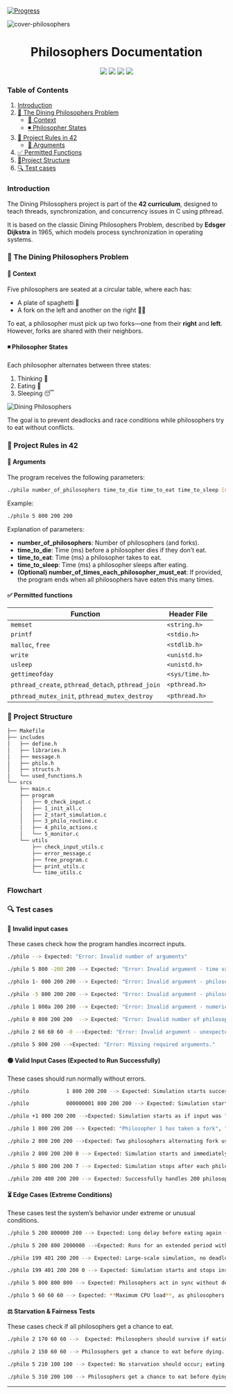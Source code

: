 [![Progress](https://img.shields.io/badge/Progress-In%20Progress-yellow)](https://github.com/DevAwizard/Exams_42) 


![cover-philosophers](https://github.com/user-attachments/assets/c64e97df-7758-46a5-bc91-f75ede5cedc4)

<div align="center">
<h1>Philosophers Documentation</h1>
<img src="https://img.shields.io/badge/42-%23000000.svg?&style=for-the-badge&logo=42&logoColor=white" /> 
<img src="https://img.shields.io/badge/c-%23A8B9CC.svg?&style=for-the-badge&logo=c&logoColor=black" /> 
<img src="https://img.shields.io/badge/markdown-%23000000.svg?&style=for-the-badge&logo=markdown&logoColor=white" />
<img src="https://img.shields.io/badge/Linux-FCC624?style=for-the-badge&logo=linux&logoColor=black" />
</div>


### Table of Contents

1. [Introduction](#introduction)
2. [📌 The Dining Philosophers Problem](#the-dining-philosophers-problem)
   - [🔹 Context](#context)
   - [◾️ Philosopher States](#philosopher-states)     
3. [📌 Project Rules in 42](#project-rules-in-42)
   - [🔹 Arguments](#arguments)
4. [✅ Permitted Functions](#permitted-functions)
5. [🌲Project Structure](#project-structure)
6. [🔍 Test cases](#test-cases)



### Introduction
<a name="introduction"></a>
The Dining Philosophers project is part of the **42 curriculum**, designed to teach threads, synchronization, and concurrency issues in C using pthread.

It is based on the classic Dining Philosophers Problem, described by **Edsger Dijkstra** in 1965, which models process synchronization in operating systems.


### 📌 The Dining Philosophers Problem
<a name="the-dining-philosophers-problem"></a>
#### 🔹 Context
<a name="context"></a>
Five philosophers are seated at a circular table, where each has:
   - A plate of spaghetti 🍝
   - A fork on the left and another on the right 🍴🍴

To eat, a philosopher must pick up two forks—one from their **right** and **left**. However, forks are shared with their neighbors.

#### ◾️ Philosopher States
<a name="philosopher-states"></a>
Each philosopher alternates between three states:
   1. Thinking 🤔
   2. Eating 🍝
   3. Sleeping 😴

![Dining Philosophers](https://github.com/user-attachments/assets/4c4e725b-24d4-4ca6-9d43-d924f7e8fdad)

The goal is to prevent deadlocks and race conditions while philosophers try to eat without conflicts.

### 📌 Project Rules in 42
<a name="project-rules-in-42"></a>

#### 🔹 Arguments
<a name="arguments"></a>
The program receives the following parameters:

```sh
./philo number_of_philosophers time_to_die time_to_eat time_to_sleep [number_of_times_each_philosopher_must_eat]
```

Example:

```sh
./philo 5 800 200 200
```

Explanation of parameters:
- **number_of_philosophers**: Number of philosophers (and forks).
- **time_to_die**: Time (ms) before a philosopher dies if they don’t eat.
- **time_to_eat**: Time (ms) a philosopher takes to eat.
- **time_to_sleep**: Time (ms) a philosopher sleeps after eating.
- **(Optional) number_of_times_each_philosopher_must_eat**: If provided, the program ends when all philosophers have eaten this many times.

#### ✅ Permitted functions
<a name="permitted-functions"></a>

| **Function**                           | **Header File**       
|----------------------------------------|------------------------------
| `memset`                               | `<string.h>`                 
| `printf`                               | `<stdio.h>`                  
| `malloc`, `free`                       | `<stdlib.h>`                  
| `write`                                | `<unistd.h>`                 
| `usleep`                               | `<unistd.h>`                 
| `gettimeofday`                         | `<sys/time.h>`               
| `pthread_create`, `pthread_detach`, `pthread_join` | `<pthread.h>` 
| `pthread_mutex_init`, `pthread_mutex_destroy` | `<pthread.h>`


### 🌲 Project Structure
<a name="project-structure"></a>

```sh
├── Makefile
├── includes
│   ├── define.h
│   ├── libraries.h
│   ├── message.h
│   ├── philo.h
│   ├── structs.h
│   └── used_functions.h
└── srcs
    ├── main.c
    ├── program
    │   ├── 0_check_input.c
    │   ├── 1_init_all.c
    │   ├── 2_start_simulation.c
    │   ├── 3_philo_routine.c
    │   ├── 4_philo_actions.c
    │   └── 5_monitor.c
    └── utils
        ├── check_input_utils.c
        ├── error_message.c
        ├── free_program.c
        ├── print_utils.c
        └── time_utils.c
```

### Flowchart
<a name="flowchart"></a>


### 🔍 Test cases 
<a name="test-cases"></a>

#### 🚨 Invalid input cases

These cases check how the program handles incorrect inputs.
```sh
./philo --> Expected: "Error: Invalid number of arguments"

./philo 5 800 -200 200 --> Expected: "Error: Invalid argument - time values must be positive integers."

./philo 1- 800 200 200 --> Expected: "Error: Invalid argument - philosopher count must be a positive integer."

./philo -5 800 200 200 --> Expected: "Error: Invalid argument - philosopher count must be positive."

./philo 1 800a 200 200 --> Expected: "Error: Invalid argument - numeric values required."

./philo 0 800 200 200  --> Expected: "Error: Invalid number of philosophers."

./philo 2 60 60 60 -0 -->Expected: "Error: Invalid argument - unexpected value '-0'."

./philo 5 800 200 -->Expected: "Error: Missing required arguments."
```


#### 🟢 Valid Input Cases (Expected to Run Successfully)

These cases should run normally without errors.
```sh
./philo            1 800 200 200 --> Expected: Simulation starts successfully with 1 philosopher.

./philo            000000001 800 200 200 --> Expected: Simulation starts as if input was "1".

./philo +1 800 200 200 -->Expected: Simulation starts as if input was "1".

./philo 1 800 200 200 --> Expected: "Philosopher 1 has taken a fork", "Philosopher 1 is eating", etc (Should not deadlock but eventually die due to starvation.)

./philo 2 800 200 200 -->Expected: Two philosophers alternating fork use, no deadlocks.

./philo 2 800 200 200 0 --> Expected: Simulation starts and immediately ends. No output 

./philo 5 800 200 200 7 --> Expected: Simulation stops after each philosopher eats 7 times.

./philo 200 400 200 200 --> Expected: Successfully handles 200 philosophers, philosophers should eat, think, and sleep without deadlocks and eventually, they may start dying **if the given times are insufficient** for sustained eating.  
```

#### ⏳ Edge Cases (Extreme Conditions)

These cases test the system’s behavior under extreme or unusual conditions.
```sh
./philo 5 200 800000 200 --> Expected: Long delay before eating again (checks starvation risk). Since the sleep time is extremely long (800000ms), they may **not wake up in time** to eat again, leading to starvation.

./philo 5 200 800 2000000 -->Expected: Runs for an extended period without issues. Philosophers **might die after 200ms** if they don’t eat in time.

./philo 199 401 200 200 --> Expected: Large-scale simulation, no deadlocks. Philosophers **might die if the given times are insufficient** for all to eat in time.

./philo 199 401 200 200 0 --> Expected: Simulation starts and stops instantly. No philosopher should die as the execution stops immediately.

./philo 5 800 800 800 --> Expected: Philosophers act in sync without deadlocks. **Might die** if the given times are insufficient for continuous eating.

./philo 5 60 60 60 --> Expected: **Maximum CPU load**, as philosophers constantly eat, think, and sleep. **Fast starvation likely**, as the times may be too short for sustained survival.
```

#### ⚖️ Starvation & Fairness Tests

These cases check if all philosophers get a chance to eat. 
```sh
./philo 2 170 60 60 -->  Expected: Philosophers should survive if eating in time.

./philo 2 150 60 60 --> Philosophers get a chance to eat before dying.

./philo 5 210 100 100 --> Expected: No starvation should occur; eating should be fairly distributed.

./philo 5 310 200 100 --> Philosophers get a chance to eat before dying.
```

---
